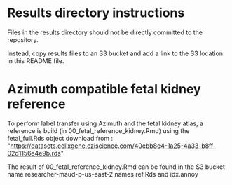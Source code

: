 # Results directory instructions

Files in the results directory should not be directly committed to the repository.

Instead, copy results files to an S3 bucket and add a link to the S3 location in this README file.


# Azimuth compatible fetal kidney reference

To perform label transfer using Azimuth and the fetal kidney atlas, a reference is build (in 00_fetal_reference_kidney.Rmd) using the fetal_full.Rds object download from :
"https://datasets.cellxgene.cziscience.com/40ebb8e4-1a25-4a33-b8ff-02d1156e4e9b.rds"

The result of 00_fetal_reference_kidney.Rmd can be found in the S3 bucket name researcher-maud-p-us-east-2 names ref.Rds and idx.annoy